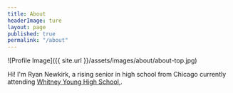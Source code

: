 ```yaml
---
title: About
headerImage: ture
layout: page
published: true
permalink: "/about"
---
```


![Profile Image]({{ site.url }}/assets/images/about/about-top.jpg)



Hi! I'm Ryan Newkirk, a rising senior in high school from Chicago currently attending [Whitney Young High School,](https://wyoung.org/). 
